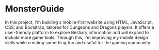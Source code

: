 # MonsterGuide

In this project, I'm building a mobile-first website using HTML, JavaScript, CSS, and Bootstrap, tailored for Dungeons and Dragons players. It offers a user-friendly platform to explore Bestiary information and will expand to include more game tools. Through this, I'm improving my mobile design skills while creating something fun and useful for the gaming community.
